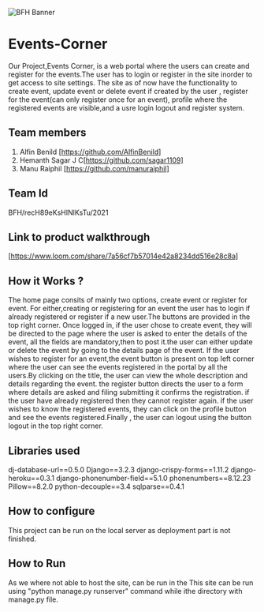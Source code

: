 ![BFH Banner](https://trello-attachments.s3.amazonaws.com/542e9c6316504d5797afbfb9/542e9c6316504d5797afbfc1/39dee8d993841943b5723510ce663233/Frame_19.png)
# Events-Corner
Our Project,Events Corner, is a web portal where the users can create and register for the events.The user has to login or register in the site inorder to get access to site settings. The site as of now have the functionality to create event, update event or delete event if created by the user , register for the event(can only register once for an event), profile where the registered events are visible,and a usre login logout and register system.  
## Team members
1. Alfin Benild [https://github.com/AlfinBenild]
2. Hemanth Sagar J C[https://github.com/sagar1109]
3. Manu Raiphil [https://github.com/manuraiphil]
## Team Id
BFH/recH89eKsHINlKsTu/2021
## Link to product walkthrough
[https://www.loom.com/share/7a56cf7b57014e42a8234dd516e28c8a]
## How it Works ?
The home page consits of mainly two options, create event or register for event. For either,creating or registering for an event the user has to login if already registered or register if a new user.The buttons are provided in the top right corner. Once logged in, if the user chose to create event, they will be directed to the page where the user is asked to enter the details of the event, all the fields are mandatory,then to post it.the user can either update or delete the event by going to the details page of the event. If the user wishes to register for an event,the event button is present on top left corner where the user can see the events registered in the portal by all the users.By clicking on the title, the user can view the whole description and details regarding the event. the register button directs the user to a form where details are asked and filing submitting it confirms the registration. if the user have already registered then they cannot register again. if the user wishes to know the registered events, they can click on the profile button and see the events registered.Finally , the user can logout using the button logout in the top right corner. 


## Libraries used
dj-database-url==0.5.0
Django==3.2.3
django-crispy-forms==1.11.2
django-heroku==0.3.1
django-phonenumber-field==5.1.0
phonenumbers==8.12.23
Pillow==8.2.0
python-decouple==3.4
sqlparse==0.4.1
## How to configure
This project can be run on the local server as deployment part is not finished.
## How to Run
As we where not able to host the site, can be run in the 
This site can be run using "python manage.py runserver" command while ithe directory with manage.py file.
